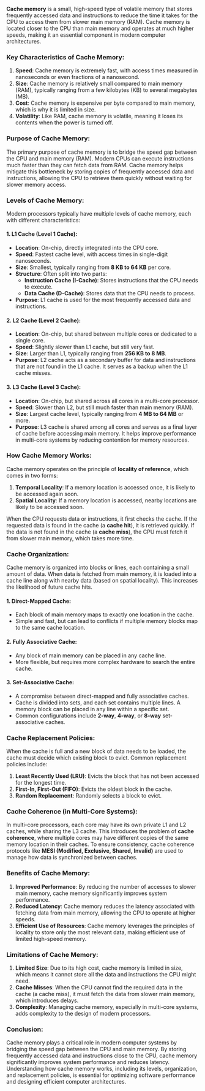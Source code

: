 **Cache memory** is a small, high-speed type of volatile memory that stores frequently accessed data and instructions to reduce the time it takes for the CPU to access them from slower main memory (RAM). Cache memory is located closer to the CPU than main memory and operates at much higher speeds, making it an essential component in modern computer architectures.

### Key Characteristics of Cache Memory:
1. **Speed**: Cache memory is extremely fast, with access times measured in nanoseconds or even fractions of a nanosecond.
2. **Size**: Cache memory is relatively small compared to main memory (RAM), typically ranging from a few kilobytes (KB) to several megabytes (MB).
3. **Cost**: Cache memory is expensive per byte compared to main memory, which is why it is limited in size.
4. **Volatility**: Like RAM, cache memory is volatile, meaning it loses its contents when the power is turned off.

### Purpose of Cache Memory:
The primary purpose of cache memory is to bridge the speed gap between the CPU and main memory (RAM). Modern CPUs can execute instructions much faster than they can fetch data from RAM. Cache memory helps mitigate this bottleneck by storing copies of frequently accessed data and instructions, allowing the CPU to retrieve them quickly without waiting for slower memory access.

### Levels of Cache Memory:
Modern processors typically have multiple levels of cache memory, each with different characteristics:

#### 1. **L1 Cache (Level 1 Cache)**:
   - **Location**: On-chip, directly integrated into the CPU core.
   - **Speed**: Fastest cache level, with access times in single-digit nanoseconds.
   - **Size**: Smallest, typically ranging from **8 KB to 64 KB** per core.
   - **Structure**: Often split into two parts:
     - **Instruction Cache (I-Cache)**: Stores instructions that the CPU needs to execute.
     - **Data Cache (D-Cache)**: Stores data that the CPU needs to process.
   - **Purpose**: L1 cache is used for the most frequently accessed data and instructions.

#### 2. **L2 Cache (Level 2 Cache)**:
   - **Location**: On-chip, but shared between multiple cores or dedicated to a single core.
   - **Speed**: Slightly slower than L1 cache, but still very fast.
   - **Size**: Larger than L1, typically ranging from **256 KB to 8 MB**.
   - **Purpose**: L2 cache acts as a secondary buffer for data and instructions that are not found in the L1 cache. It serves as a backup when the L1 cache misses.

#### 3. **L3 Cache (Level 3 Cache)**:
   - **Location**: On-chip, but shared across all cores in a multi-core processor.
   - **Speed**: Slower than L2, but still much faster than main memory (RAM).
   - **Size**: Largest cache level, typically ranging from **4 MB to 64 MB** or more.
   - **Purpose**: L3 cache is shared among all cores and serves as a final layer of cache before accessing main memory. It helps improve performance in multi-core systems by reducing contention for memory resources.

### How Cache Memory Works:
Cache memory operates on the principle of **locality of reference**, which comes in two forms:
1. **Temporal Locality**: If a memory location is accessed once, it is likely to be accessed again soon.
2. **Spatial Locality**: If a memory location is accessed, nearby locations are likely to be accessed soon.

When the CPU requests data or instructions, it first checks the cache. If the requested data is found in the cache (a **cache hit**), it is retrieved quickly. If the data is not found in the cache (a **cache miss**), the CPU must fetch it from slower main memory, which takes more time.

### Cache Organization:
Cache memory is organized into blocks or lines, each containing a small amount of data. When data is fetched from main memory, it is loaded into a cache line along with nearby data (based on spatial locality). This increases the likelihood of future cache hits.

#### 1. **Direct-Mapped Cache**:
   - Each block of main memory maps to exactly one location in the cache.
   - Simple and fast, but can lead to conflicts if multiple memory blocks map to the same cache location.

#### 2. **Fully Associative Cache**:
   - Any block of main memory can be placed in any cache line.
   - More flexible, but requires more complex hardware to search the entire cache.

#### 3. **Set-Associative Cache**:
   - A compromise between direct-mapped and fully associative caches.
   - Cache is divided into sets, and each set contains multiple lines. A memory block can be placed in any line within a specific set.
   - Common configurations include **2-way**, **4-way**, or **8-way** set-associative caches.

### Cache Replacement Policies:
When the cache is full and a new block of data needs to be loaded, the cache must decide which existing block to evict. Common replacement policies include:
1. **Least Recently Used (LRU)**: Evicts the block that has not been accessed for the longest time.
2. **First-In, First-Out (FIFO)**: Evicts the oldest block in the cache.
3. **Random Replacement**: Randomly selects a block to evict.

### Cache Coherence (in Multi-Core Systems):
In multi-core processors, each core may have its own private L1 and L2 caches, while sharing the L3 cache. This introduces the problem of **cache coherence**, where multiple cores may have different copies of the same memory location in their caches. To ensure consistency, cache coherence protocols like **MESI (Modified, Exclusive, Shared, Invalid)** are used to manage how data is synchronized between caches.

### Benefits of Cache Memory:
1. **Improved Performance**: By reducing the number of accesses to slower main memory, cache memory significantly improves system performance.
2. **Reduced Latency**: Cache memory reduces the latency associated with fetching data from main memory, allowing the CPU to operate at higher speeds.
3. **Efficient Use of Resources**: Cache memory leverages the principles of locality to store only the most relevant data, making efficient use of limited high-speed memory.

### Limitations of Cache Memory:
1. **Limited Size**: Due to its high cost, cache memory is limited in size, which means it cannot store all the data and instructions the CPU might need.
2. **Cache Misses**: When the CPU cannot find the required data in the cache (a cache miss), it must fetch the data from slower main memory, which introduces delays.
3. **Complexity**: Managing cache memory, especially in multi-core systems, adds complexity to the design of modern processors.

### Conclusion:
Cache memory plays a critical role in modern computer systems by bridging the speed gap between the CPU and main memory. By storing frequently accessed data and instructions close to the CPU, cache memory significantly improves system performance and reduces latency. Understanding how cache memory works, including its levels, organization, and replacement policies, is essential for optimizing software performance and designing efficient computer architectures.


